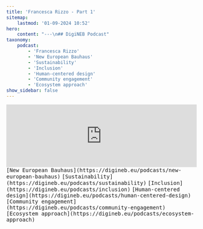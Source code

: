 ```yaml
---
title: 'Francesca Rizzo - Part 1'
sitemap:
    lastmod: '01-09-2024 10:52'
hero:
    content: "---\n## DigiNEB Podcast"
taxonomy:
    podcast:
        - 'Francesca Rizzo'
        - 'New European Bauhaus'
        - 'Sustainability'
        - 'Inclusion'
        - 'Human-centered design'
        - 'Community engagement'
        - 'Ecosystem approach'
show_sidebar: false
---
```


<iframe title="digineb" width="100%" height="166" scrolling="no" frameborder="no" allow="autoplay" src="https://w.soundcloud.com/player/?url=https%3A//api.soundcloud.com/tracks/1908098558&color=%234b4815&auto_play=false&hide_related=false&show_comments=true&show_user=true&show_reposts=false&show_teaser=false"></iframe>
<kbd>[New European Bauhaus](https://digineb.eu/podcasts/new-european-bauhaus)</kbd>
<kbd>[Sustainability](https://digineb.eu/podcasts/sustainability)</kbd>
<kbd>[Inclusion](https://digineb.eu/podcasts/inclusion)</kbd>
<kbd>[Human-centered design](https://digineb.eu/podcasts/human-centered-design)</kbd>
<kbd>[Community engagement](https://digineb.eu/podcasts/community-engagement)</kbd>
<kbd>[Ecosystem approach](https://digineb.eu/podcasts/ecosystem-approach)</kbd>
